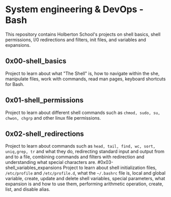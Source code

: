 # System engineering & DevOps - Bash

This repository contains Holberton School's projects on shell basics, shell permissions, I/0 redirections and filters, init files, and variables and expansions.

## 0x00-shell_basics
Project to learn about what "The Shell" is, how to navigate within the she, manipulate files, work with commands, read man pages, keyboard shortcuts for Bash. 
## 0x01-shell_permissions
Project to learn about different shell commands such as `chmod, sudo, su, chwon, chgrp` and other linux file permissions.
## 0x02-shell_redirections
Project to learn about commands such as `head, tail, find, wc, sort, uniq,grep, tr` and what they do, redirecting standard input and output from and to a file, combining commands and filters with redirection and understanding what special characters are.
#0x03-shell_variables_expansions Project to learn about shell initialization files, `/etc/profile` and `/etc/profile.d`, what the `~/.bashrc` file is, local and global variable, create, update and delete shell variables, special parameters, what expansion is and how to use them, performing arithmetic operation, create, list, and disable alias.

